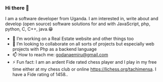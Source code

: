 ### Hi there 👋

I am a software developer from Uganda.  I am interested in, write about and develop (open source) software solutions for and with JavaScript, php, python, C, C++, java.:grin:
<!--
**godanaemiru/godanaemiru** is a ✨ _special_ ✨ repository because its `README.md` (this file) appears on your GitHub profile.-->


- 🔭 I’m working on a Real Estate website and other things too
- 👯 I’m looking to collaborate on all sorts of projects but especially web projects with Php as a backend language
- 📫 How to reach me: godanaemiru@gmail.com
- ⚡ Fun fact: I am an ardent Fide rated chess player and I play in my free time either at my chess club or online https://lichess.org/tachimensa. I have a Fide rating of 1458..
